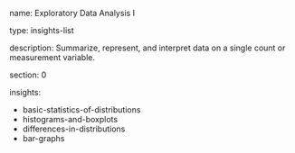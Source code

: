 name: Exploratory Data Analysis I

type: insights-list

description: Summarize, represent, and interpret data on a single count or measurement variable.  

section: 0

insights:
  - basic-statistics-of-distributions
  - histograms-and-boxplots
  - differences-in-distributions
  - bar-graphs
